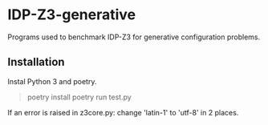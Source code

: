 # IDP-Z3-generative

Programs used to benchmark IDP-Z3 for generative configuration problems.

## Installation

Instal Python 3 and poetry.

> poetry install
> poetry run test.py

If an error is raised in z3core.py: change 'latin-1' to 'utf-8' in 2 places.

